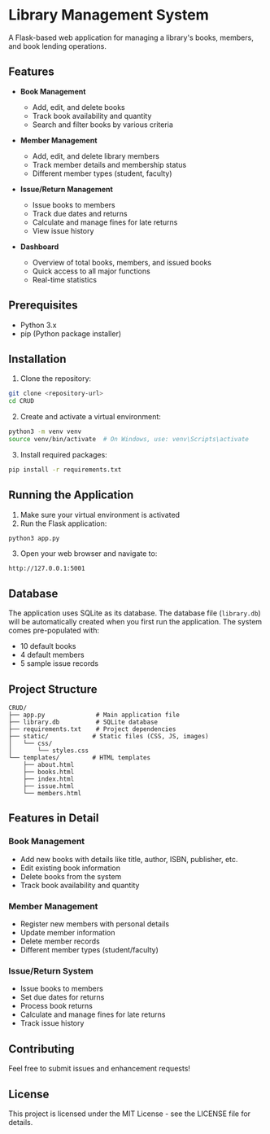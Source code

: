 # Library Management System

A Flask-based web application for managing a library's books, members, and book lending operations.

## Features

- **Book Management**
  - Add, edit, and delete books
  - Track book availability and quantity
  - Search and filter books by various criteria

- **Member Management**
  - Add, edit, and delete library members
  - Track member details and membership status
  - Different member types (student, faculty)

- **Issue/Return Management**
  - Issue books to members
  - Track due dates and returns
  - Calculate and manage fines for late returns
  - View issue history

- **Dashboard**
  - Overview of total books, members, and issued books
  - Quick access to all major functions
  - Real-time statistics

## Prerequisites

- Python 3.x
- pip (Python package installer)

## Installation

1. Clone the repository:
```bash
git clone <repository-url>
cd CRUD
```

2. Create and activate a virtual environment:
```bash
python3 -m venv venv
source venv/bin/activate  # On Windows, use: venv\Scripts\activate
```

3. Install required packages:
```bash
pip install -r requirements.txt
```

## Running the Application

1. Make sure your virtual environment is activated
2. Run the Flask application:
```bash
python3 app.py
```

3. Open your web browser and navigate to:
```
http://127.0.0.1:5001
```

## Database

The application uses SQLite as its database. The database file (`library.db`) will be automatically created when you first run the application. The system comes pre-populated with:

- 10 default books
- 4 default members
- 5 sample issue records

## Project Structure

```
CRUD/
├── app.py              # Main application file
├── library.db          # SQLite database
├── requirements.txt    # Project dependencies
├── static/            # Static files (CSS, JS, images)
│   └── css/
│       └── styles.css
└── templates/         # HTML templates
    ├── about.html
    ├── books.html
    ├── index.html
    ├── issue.html
    └── members.html
```

## Features in Detail

### Book Management
- Add new books with details like title, author, ISBN, publisher, etc.
- Edit existing book information
- Delete books from the system
- Track book availability and quantity

### Member Management
- Register new members with personal details
- Update member information
- Delete member records
- Different member types (student/faculty)

### Issue/Return System
- Issue books to members
- Set due dates for returns
- Process book returns
- Calculate and manage fines for late returns
- Track issue history

## Contributing

Feel free to submit issues and enhancement requests!

## License

This project is licensed under the MIT License - see the LICENSE file for details. 